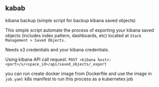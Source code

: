## kabab
kibana backup  (simple script for backup kibana saved objects)

This simple script automate the process of exporting your kibana saved objects (includes index pattern, dashboards, etc) located at `Stack Management > Saved Objects.`

Needs s3 credentials and your kibana credentials.

Using kibana API call request:
`POST <kibana host>:<port>/s/<space_id>/api/saved_objects/_export`

you can run create docker image from Dockerfile and use the image in `job.yaml` k8s manifest to run this process as a kubernetes job

